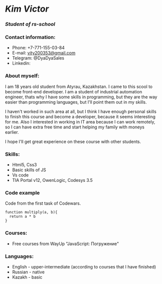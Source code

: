# *Kim Victor*
### _Student of rs-school_
### Contact information:

* Phone: +7-771-155-03-84
* E-mail: vity200353@gmail.com
* Telegram: @DyaDyaSales
* Linkedin: 

### About myself:

I am 18 years old student from Atyrau, Kazakhstan. I came to this scool to become front-end developer. I am a student of industrial automation engineer, thats why I have some skills in programming, but they are the way easier than programming languages, but I'll point them out in my skills.

I haven't worked in such area at all, but I think I have enough personal skills to finish this course and become a developer, because it seems interesting for me. Also I interested in working in IT area because I can work remotely, so I can have extra free time and start helping my family with moneys earlier.

I hope I'll get great experience on these course with other students.

### Skills:

* Html5, Css3
* Basic skills of JS
* Vs code 
* TIA Portal v12, OwenLogic, Codesys 3.5


### Code example

Code from the first task of Codewars.

```
function multiply(a, b){
  return a * b
}
```


### Courses:

* Free courses from WayUp "JavaScript: Погружение"

### Languages: 

* English - upper-intermediate (according to courses that I have finished)
* Russian - native
* Kazakh - basic
